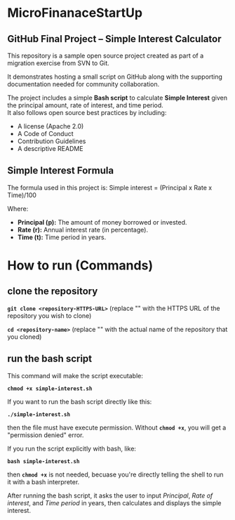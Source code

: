 # MicroFinanaceStartUp

## GitHub Final Project – Simple Interest Calculator

This repository is a sample open source project created as part of a migration exercise from SVN to Git.

It demonstrates hosting a small script on GitHub along with the supporting documentation needed for community collaboration. 

The project includes a simple **Bash script** to calculate **Simple Interest** given the principal amount, rate of interest, and time period.  
It also follows open source best practices by including:
- A license (Apache 2.0)
- A Code of Conduct
- Contribution Guidelines
- A descriptive README

## Simple Interest Formula
The formula used in this project is:
Simple interest = (Principal x Rate x Time)/100

Where:
- **Principal (p):** The amount of money borrowed or invested.
- **Rate (r):** Annual interest rate (in percentage).
- **Time (t):** Time period in years.

# How to run (Commands)
## clone the repository

**`git clone <repository-HTTPS-URL>`** (replace "<repository-HTTPS-URL>" with the HTTPS URL of the repository you wish to clone)

**`cd <repository-name>`** (replace "<repository-name>" with the actual name of the repository that you cloned)

## run the bash script

This command will make the script executable:

**`chmod +x simple-interest.sh`**

If you want to run the bash script directly like this:

**`./simple-interest.sh`**

then the file must have execute permission. Without **`chmod +x`**, you will get a "permission denied" error.

If you run the script explicitly with bash, like:

**`bash simple-interest.sh`**

then **`chmod +x`** is not needed, becuase you're directly telling the shell to run it with a bash interpreter.

After running the bash script, it asks the user to input *Principal*, *Rate of interest*, and *Time period* in years, then calculates and displays the simple interest.

